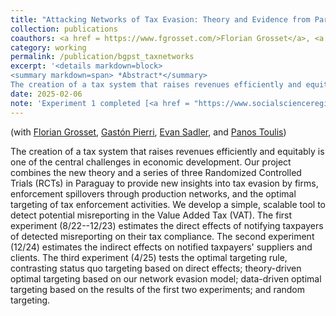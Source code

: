 ```yaml
---
title: "Attacking Networks of Tax Evasion: Theory and Evidence from Paraguay"
collection: publications
coauthors: <a href = https://www.fgrosset.com/>Florian Grosset</a>, <a href = https://gastonpierri.com/>Gast&oacute;n Pierri</a>, <a href = https://www.evandsadler.com/>Evan Sadler</a>,  and <a href = https://www.ptoulis.com/>Panos Toulis</a>
category: working
permalink: /publication/bgpst_taxnetworks
excerpt: '<details markdown=block>
<summary markdown=span> *Abstract*</summary> 
The creation of a tax system that raises revenues efficiently and equitably is one of the central challenges in economic development. Our project combines the new theory and a series of three Randomized Controlled Trials (RCTs) in Paraguay to provide new insights into tax evasion by firms, enforcement spillovers through production networks, and the optimal targeting of tax enforcement activities. We develop a simple, scalable tool to detect potential misreporting in the Value Added Tax (VAT). The first experiment (8/22--12/23) estimates the direct effects of notifying taxpayers of detected misreporting on their tax compliance. The second experiment (12/24) estimates the indirect effects on notified taxpayers&apos; suppliers and clients. The third experiment (4/25) tests the optimal targeting rule, contrasting status quo targeting based on direct effects; theory-driven optimal targeting based on our network evasion model; data-driven optimal targeting based on the results of the first two experiments; and random targeting.'
date: 2025-02-06
note: 'Experiment 1 completed [<a href = "https://www.socialscienceregistry.org/trials/12208" target = "_blank">registration</a>, <a href = "https://www.socialscienceregistry.org/versions/194767/docs/version/document" target = "_blank">PAP</a> , <a href = "https://michaelcbest.github.io/files/BGPST_Masivos_20250222.pdf" target = "_blank">midline report</a>]. Experiment 2 completed [<a href = "https://www.socialscienceregistry.org/trials/16101" target = "_blank">registration</a>, <a href = "https://www.socialscienceregistry.org/versions/265989/docs/version/document" target = "_blank">PAP</a>]. Experiment 3 planned August 2025.'
---
```

(with [Florian Grosset](https://www.fgrosset.com/), [Gast&oacute;n Pierri](https://gastonpierri.com/), [Evan Sadler](https://www.evandsadler.com/),  and [Panos Toulis](https://www.ptoulis.com/))

 
The creation of a tax system that raises revenues efficiently and equitably is one of the central challenges in economic development. Our project combines the new theory and a series of three Randomized Controlled Trials (RCTs) in Paraguay to provide new insights into tax evasion by firms, enforcement spillovers through production networks, and the optimal targeting of tax enforcement activities. We develop a simple, scalable tool to detect potential misreporting in the Value Added Tax (VAT). The first experiment (8/22--12/23) estimates the direct effects of notifying taxpayers of detected misreporting on their tax compliance. The second experiment (12/24) estimates the indirect effects on notified taxpayers&apos; suppliers and clients. The third experiment (4/25) tests the optimal targeting rule, contrasting status quo targeting based on direct effects; theory-driven optimal targeting based on our network evasion model; data-driven optimal targeting based on the results of the first two experiments; and random targeting.
